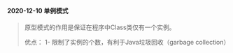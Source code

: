 #### 2020-12-10 单例模式
> 原型模式的作用是保证在程序中Class类仅有一个实例。
>
>优点： 1- 限制了实例的个数，有利于Java垃圾回收（garbage collection）
